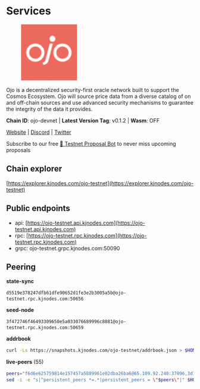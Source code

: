 # Services

<figure><img src="https://raw.githubusercontent.com/kj89/cosmos-images/main/logos/ojo.png" width="150" alt=""><figcaption></figcaption></figure>

Ojo is a decentralized security-first oracle network built  to support the Cosmos Ecosystem. Ojo will source price data  from a diverse catalog of on and off-chain sources and use  advanced security mechanisms to guarantee the integrity of the data it provides.

**Chain ID**: ojo-devnet | **Latest Version Tag**: v0.1.2 | **Wasm**: OFF

[Website](https://ojo.network) | [Discord](https://discord.gg/fd8Yrex8nC) | [Twitter](https://twitter.com/ojo_network)



Subscribe to our free [🤖 Testnet Proposal Bot](https://t.me/kjnodes_testnet_proposal_bot) to never miss upcoming proposals


## Chain explorer
[https://explorer.kjnodes.com/ojo-testnet](https://explorer.kjnodes.com/ojo-testnet)

## Public endpoints

* api: [https://ojo-testnet.api.kjnodes.com](https://ojo-testnet.api.kjnodes.com)
* rpc: [https://ojo-testnet.rpc.kjnodes.com](https://ojo-testnet.rpc.kjnodes.com)
* grpc: ojo-testnet.grpc.kjnodes.com:50090

## Peering

**state-sync**

```text
d5519e378247dfb61dfe90652d1fe3e2b3005a5b@ojo-testnet.rpc.kjnodes.com:50656
```

**seed-node**

```text
3f472746f46493309650e5a033076689996c8881@ojo-testnet.rpc.kjnodes.com:50659
```

**addrbook**
```bash
curl -Ls https://snapshots.kjnodes.com/ojo-testnet/addrbook.json > $HOME/.ojo/config/addrbook.json
```

**live-peers** (55)
```bash
peers="f6d6e625759814e157457a5889961e02dba26ba6@65.109.92.240:37096,3d11a6c7a5d4b3c5752be0c252c557ed4acc2c30@167.235.57.142:36656,02cbe3e13614ae34d847fbab3a03567788e17b84@65.109.122.105:60956,d9df87e2e26db62ef4014ce6e8705ee11bda304f@176.124.220.21:4669,d5519e378247dfb61dfe90652d1fe3e2b3005a5b@65.109.68.190:50656,4e38368e64b1951439e7d6ac3387dae9dcfef120@94.130.16.254:60956,d5b2ae8815b09a30ab253957f7eca052dde3101d@65.108.9.164:24656,5c2a752c9b1952dbed075c56c600c3a79b58c395@95.214.52.139:27226,8671c2dbbfd918374292e2c760704414d853f5b7@35.215.121.109:26656,cb706ebe1d7a1f1d3e281bf46a78d84251f50810@95.216.14.72:26656,5acc5ccc09dc10f5bc12c4ba4468a03c3df9d1ea@65.108.8.28:61356,f4538b599f92e695b26409c0bd7da7e3b32eec4d@95.216.114.212:30656,8eeff1b3a357a8341ff984a32f1139fcaa92fbfa@188.166.187.23:28656,cd4d7ffdad8bd258cd90c22ec7197c0fdf9f3648@38.242.134.73:27656,d1c5c6bf4641d1800e931af6858275f08c20706d@23.88.5.169:18656,98981d7eef057a01274473363addb7f0b17e06fa@84.21.171.25:26656,4cb932af43e2c64a0277516d96410a05294653de@75.119.148.69:26656,f12af93f4f59534a022192408c31fdd1d2f1bb0c@38.242.131.92:26656,f4663c5df8ee2e2b6e1cc6a9d7ad09687a27e08c@68.183.32.158:26656,408ee86160af26ee7204d220498e80638f7874f4@161.97.109.47:38656,0ac9841750afe017b882768b0e29e72b8296d6b0@104.194.8.68:46656,fee808fc235e2f345caaaee1d65f818d710f6433@213.137.237.201:26656,3aeec94e9567c66ad6bb76b496aff6d55fd53d32@65.109.171.22:26656,4bfc6d62d115a2440f9e5dc10c21d302dbdf5c64@34.220.136.165:26656,2a4497089e7076c2d836741ae38a64138233bb4b@165.22.60.23:26656,787dd900be53741c658eb4c0c73245c286179881@91.113.222.115:26656,239caa37cb0f131b01be8151631b649dc700cd97@95.217.200.36:46656,d0973fcf352a68fda91624f05b7d90e171cce032@65.109.28.226:05656,b0532c7d8d599635aeaeff4469f3b13bf007e838@161.97.149.223:28656,b6b4a4c720c4b4a191f0c5583cc298b545c330df@65.109.28.219:21656,bdd24cab3246503ae261aea82f077ffb66d56ce3@95.216.39.183:28656,b6c75d1fbdc9c39daaaf52a4c0937b9f06975808@167.235.198.193:26656,d6318facf0de085644dcf8ba57bcc1725b6ec515@89.58.59.75:36656,1879aa588b4d6431bf40543f3a44129dcf60a043@144.91.77.68:50656,f702b19a4dae5ad813dabe3f529bf31c160a74e0@5.189.176.202:26656,dcf9bf8e76eb3ee12ea57156634f08846c48c76f@94.29.126.137:30656,4a1756857ec388ea42d4f78fcdeee36d7c78031c@149.102.140.92:28656,057e1ebe8aed2c27bcacb0eeb54dee01f3c6eddd@65.108.200.49:8656,9ebe723eef929e9eff748f4046d6130ee349a398@65.108.203.149:24017,7416a65de3cc548a537dbb8bdf93dbd83fe401d2@78.107.234.44:26656,50e9bd8647571268df2313df6c46ba9960c9f40e@178.128.88.30:26656,58f192f7c6aebe881f54bd133e9b8abf82bc3b20@65.108.13.154:36656,b0968b57bcb5e527230ef3cfa3f65d5f1e4647dd@35.212.224.95:26656,f63f353c1e8b47b6fe1cbbda91b5a91673c155b3@89.163.132.156:36656,5ab87a7e57b6bf6dde43c85b574fc39e65bac41a@65.108.125.55:26656,f474a520009496972515f843cdb835fc7d663779@65.109.23.114:21656,b2291ae6c53a078f414f5652b37ecf59b6eabb09@91.107.237.224:26656,a23cc4cbb09108bc9af380083108262454539aeb@35.215.116.65:26656,1d9c441672d1465ccc2503a36850c628905dd4a9@130.185.119.243:50656,783187fd50077da7a373ad020a37d47f2d87cd9b@164.90.220.252:32656,d18abe07d27a732e913a782d31b691087a76078d@88.99.164.158:37096,7186f24ace7f4f2606f56f750c2684d387dc39ac@65.108.231.124:12656,371f313df7f79b34d65f026769a3e0c3e77127eb@45.137.67.238:26656,2086389fe8bb43133205d1a76792b5e58bc9f811@65.108.197.164:64646,11bb322f6396a1ca67717cf162385ed250503e28@154.12.253.123:36656"
sed -i -e "s|^persistent_peers *=.*|persistent_peers = \"$peers\"|" $HOME/.ojo/config/config.toml
```

